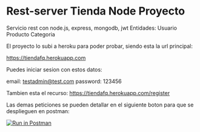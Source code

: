 # Rest-server Tienda Node Proyecto
Servicio rest con node.js, express, mongodb, jwt
Entidades: 
Usuario
Producto
Categoria

El proyecto lo subi a heroku para poder probar, siendo esta la url principal:

https://tiendafq.herokuapp.com

Puedes iniciar sesion con estos datos:

email: testadmin@test.com
password: 123456

Tambien esta el recurso:
https://tiendafq.herokuapp.com/register

Las demas peticiones se pueden detallar en el siguiente boton para que se desplieguen en postman:

[![Run in Postman](https://run.pstmn.io/button.svg)](https://app.getpostman.com/run-collection/43fde40250c1bb5dfb29)
